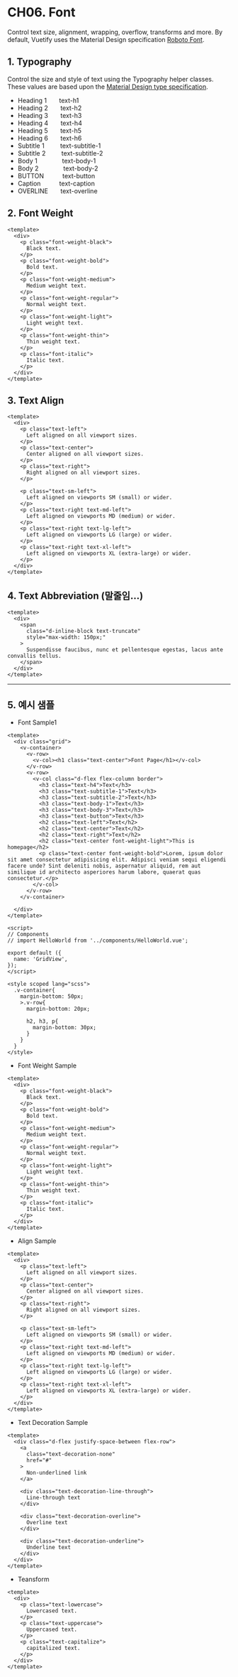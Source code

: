 # CH06. Font

  

Control text size, alignment, wrapping, overflow, transforms and more. By default, Vuetify uses the Material Design specification [Roboto Font](https://fonts.google.com/specimen/Roboto).

  

## 1. Typography

  

Control the size and style of text using the Typography helper classes. These values are based upon the [Material Design type specification](https://material.io/design/typography/the-type-system.html).

  

- Heading 1  text-h1
- Heading 2  text-h2
- Heading 3  text-h3
- Heading 4  text-h4
- Heading 5  text-h5
- Heading 6  text-h6
- Subtitle 1    text-subtitle-1
- Subtitle 2    text-subtitle-2
- Body 1    text-body-1
- Body 2    text-body-2
- BUTTON   text-button
- Caption   text-caption
- OVERLINE  text-overline

  

  

## 2. Font Weight

  

```
<template>
  <div>
    <p class="font-weight-black">
      Black text.
    </p>
    <p class="font-weight-bold">
      Bold text.
    </p>
    <p class="font-weight-medium">
      Medium weight text.
    </p>
    <p class="font-weight-regular">
      Normal weight text.
    </p>
    <p class="font-weight-light">
      Light weight text.
    </p>
    <p class="font-weight-thin">
      Thin weight text.
    </p>
    <p class="font-italic">
      Italic text.
    </p>
  </div>
</template>
```

  

  

## 3\. Text Align

  

```
<template>
  <div>
    <p class="text-left">
      Left aligned on all viewport sizes.
    </p>
    <p class="text-center">
      Center aligned on all viewport sizes.
    </p>
    <p class="text-right">
      Right aligned on all viewport sizes.
    </p>

    <p class="text-sm-left">
      Left aligned on viewports SM (small) or wider.
    </p>
    <p class="text-right text-md-left">
      Left aligned on viewports MD (medium) or wider.
    </p>
    <p class="text-right text-lg-left">
      Left aligned on viewports LG (large) or wider.
    </p>
    <p class="text-right text-xl-left">
      Left aligned on viewports XL (extra-large) or wider.
    </p>
  </div>
</template>
```

  

  

## 4\. Text Abbreviation (말줄임...)

```
<template>
  <div>
    <span
      class="d-inline-block text-truncate"
      style="max-width: 150px;"
    >
      Suspendisse faucibus, nunc et pellentesque egestas, lacus ante convallis tellus.
    </span>
  </div>
</template>
```

  

  

  

* * *

  

  

## 5\. 예시 샘플

  

- Font Sample1

```
<template>
  <div class="grid">
    <v-container>
      <v-row>
        <v-col><h1 class="text-center">Font Page</h1></v-col>
      </v-row>   
      <v-row>
        <v-col class="d-flex flex-column border">
          <h3 class="text-h4">Text</h3>
          <h3 class="text-subtitle-1">Text</h3>
          <h3 class="text-subtitle-2">Text</h3>
          <h3 class="text-body-1">Text</h3>
          <h3 class="text-body-3">Text</h3>
          <h3 class="text-button">Text</h3>
          <h2 class="text-left">Text</h2>
          <h2 class="text-center">Text</h2>
          <h2 class="text-right">Text</h2>
          <h2 class="text-center font-weight-light">This is homepage</h2>
          <p class="text-center font-weight-bold">Lorem, ipsum dolor sit amet consectetur adipisicing elit. Adipisci veniam sequi eligendi facere unde? Sint deleniti nobis, aspernatur aliquid, rem aut similique id architecto asperiores harum labore, quaerat quas consectetur.</p>
        </v-col>
      </v-row>
    </v-container>

  </div>
</template>

<script>
// Components
// import HelloWorld from '../components/HelloWorld.vue';

export default ({
  name: 'GridView',
});
</script>

<style scoped lang="scss">
  .v-container{
    margin-bottom: 50px;
    >.v-row{
      margin-bottom: 20px;

      h2, h3, p{
        margin-bottom: 30px;
      }
    }
  }
</style>
```

  

  

- Font Weight Sample

```
<template>
  <div>
    <p class="font-weight-black">
      Black text.
    </p>
    <p class="font-weight-bold">
      Bold text.
    </p>
    <p class="font-weight-medium">
      Medium weight text.
    </p>
    <p class="font-weight-regular">
      Normal weight text.
    </p>
    <p class="font-weight-light">
      Light weight text.
    </p>
    <p class="font-weight-thin">
      Thin weight text.
    </p>
    <p class="font-italic">
      Italic text.
    </p>
  </div>
</template>
```

  

  

- Align Sample

```
<template>
  <div>
    <p class="text-left">
      Left aligned on all viewport sizes.
    </p>
    <p class="text-center">
      Center aligned on all viewport sizes.
    </p>
    <p class="text-right">
      Right aligned on all viewport sizes.
    </p>

    <p class="text-sm-left">
      Left aligned on viewports SM (small) or wider.
    </p>
    <p class="text-right text-md-left">
      Left aligned on viewports MD (medium) or wider.
    </p>
    <p class="text-right text-lg-left">
      Left aligned on viewports LG (large) or wider.
    </p>
    <p class="text-right text-xl-left">
      Left aligned on viewports XL (extra-large) or wider.
    </p>
  </div>
</template>
```

  

  

- Text Decoration Sample

```
<template>
  <div class="d-flex justify-space-between flex-row">
    <a
      class="text-decoration-none"
      href="#"
    >
      Non-underlined link
    </a>

    <div class="text-decoration-line-through">
      Line-through text
    </div>

    <div class="text-decoration-overline">
      Overline text
    </div>

    <div class="text-decoration-underline">
      Underline text
    </div>
  </div>
</template>
```

  

  

- Teansform

```
<template>
  <div>
    <p class="text-lowercase">
      Lowercased text.
    </p>
    <p class="text-uppercase">
      Uppercased text.
    </p>
    <p class="text-capitalize">
      capitalized text.
    </p>
  </div>
</template>
```